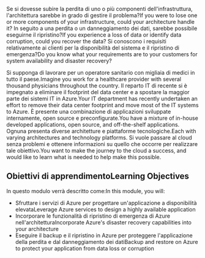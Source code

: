 <span data-ttu-id="05417-101">Se si dovesse subire la perdita di uno o più componenti dell'infrastruttura, l'architettura sarebbe in grado di gestire il problema?</span><span class="sxs-lookup"><span data-stu-id="05417-101">If you were to lose one or more components of your infrastructure, could your architecture handle it?</span></span> <span data-ttu-id="05417-102">In seguito a una perdita o un danneggiamento dei dati, sarebbe possibile eseguirne il ripristino?</span><span class="sxs-lookup"><span data-stu-id="05417-102">If you experience a loss of data or identify data corruption, could you recover the data?</span></span> <span data-ttu-id="05417-103">Si conoscono i requisiti relativamente ai clienti per la disponibilità del sistema e il ripristino di emergenza?</span><span class="sxs-lookup"><span data-stu-id="05417-103">Do you know what your requirements are to your customers for system availability and disaster recovery?</span></span> 

<span data-ttu-id="05417-104">Si supponga di lavorare per un operatore sanitario con migliaia di medici in tutto il paese.</span><span class="sxs-lookup"><span data-stu-id="05417-104">Imagine you work for a healthcare provider with several thousand physicians throughout the country.</span></span> <span data-ttu-id="05417-105">Il reparto IT di recente si è impegnato a eliminare il footprint del data center e a spostare la maggior parte dei sistemi IT in Azure.</span><span class="sxs-lookup"><span data-stu-id="05417-105">Your IT department has recently undertaken an effort to remove their data center footprint and move most of the IT systems to Azure.</span></span> <span data-ttu-id="05417-106">È presente una combinazione di applicazioni sviluppate internamente, open source e preconfigurate.</span><span class="sxs-lookup"><span data-stu-id="05417-106">You have a mixture of in-house developed applications, open source, and off-the-shelf applications.</span></span> <span data-ttu-id="05417-107">Ognuna presenta diverse architetture e piattaforme tecnologiche.</span><span class="sxs-lookup"><span data-stu-id="05417-107">Each with varying architectures and technology platforms.</span></span> <span data-ttu-id="05417-108">Si vuole passare al cloud senza problemi e ottenere informazioni su quello che occorre per realizzare tale obiettivo.</span><span class="sxs-lookup"><span data-stu-id="05417-108">You want to make the journey to the cloud a success, and would like to learn what is needed to help make this possible.</span></span>  

## <a name="learning-objectives"></a><span data-ttu-id="05417-109">Obiettivi di apprendimento</span><span class="sxs-lookup"><span data-stu-id="05417-109">Learning Objectives</span></span>

<span data-ttu-id="05417-110">In questo modulo verrà descritto come:</span><span class="sxs-lookup"><span data-stu-id="05417-110">In this module, you will:</span></span>
- <span data-ttu-id="05417-111">Sfruttare i servizi di Azure per progettare un'applicazione a disponibilità elevata</span><span class="sxs-lookup"><span data-stu-id="05417-111">Leverage Azure services to design a highly available application</span></span>
- <span data-ttu-id="05417-112">Incorporare le funzionalità di ripristino di emergenza di Azure nell'architettura</span><span class="sxs-lookup"><span data-stu-id="05417-112">Incorporate Azure's disaster recovery capabilities into your architecture</span></span>
- <span data-ttu-id="05417-113">Eseguire il backup e il ripristino in Azure per proteggere l'applicazione della perdita e dal danneggiamento dei dati</span><span class="sxs-lookup"><span data-stu-id="05417-113">Backup and restore on Azure to protect your application from data loss or corruption</span></span>

